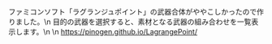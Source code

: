 ファミコンソフト「ラグランジュポイント」の武器合体がややこしかったので作りました。\n
目的の武器を選択すると、素材となる武器の組み合わせを一覧表示します。\n
\n
https://pinogen.github.io/LagrangePoint/
